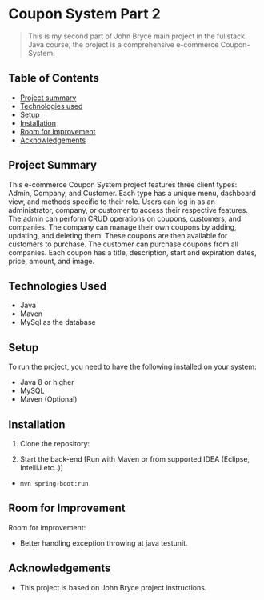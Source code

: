 # Coupon System Part 2

> This is my second part of John Bryce main project in the fullstack Java course, the project is a comprehensive e-commerce Coupon-System.

## Table of Contents

- [Project summary](#summary)
- [Technologies used](#technologies-used)
- [Setup](#setup)
- [Installation](#installation)
- [Room for improvement](#room-for-improvement)
- [Acknowledgements](#acknowledgements)

## Project Summary

This e-commerce Coupon System project features three client types: Admin, Company, and Customer. Each type has a unique menu, dashboard view, and methods specific to their role. Users can log in as an administrator, company, or customer to access their respective features.
The admin can perform CRUD operations on coupons, customers, and companies.
The company can manage their own coupons by adding, updating, and deleting them.
These coupons are then available for customers to purchase.
The customer can purchase coupons from all companies.
Each coupon has a title, description, start and expiration dates, price, amount, and image.

## Technologies Used

- Java
- Maven
- MySql as the database


## Setup

To run the project, you need to have the following installed on your system:

- Java 8 or higher
- MySQL
- Maven (Optional)

## Installation

1. Clone the repository:

2. Start the back-end [Run with Maven or from supported IDEA (Eclipse, IntelliJ etc..)]

- `mvn spring-boot:run`


## Room for Improvement

Room for improvement:

- Better handling exception throwing at java testunit.

## Acknowledgements

- This project is based on John Bryce project instructions.
